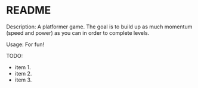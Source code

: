 # README

Description:
A platformer game. The goal is to build up as much momentum (speed and power) as you can in order to complete levels.

Usage:
For fun!

TODO:
- item 1.
- item 2.
- item 3.
